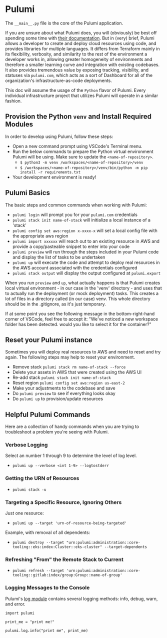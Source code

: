 # Pulumi

The `__main__.py` file is the core of the Pulumi application.

If you are unsure about what Pulumi does, you will (obviously) be best off spending some time with [their documentation](https://www.pulumi.com/docs/). But in (very) brief, Pulumi allows a developer to create and deploy cloud resources using code, and provides libraries for multiple languages. It differs from Terraform mainly in its flexibility, verbosity, and similarity to the rest of the environment a developer works in, allowing greater homogeneity of environments and therefore a smaller learning curve and integration with existing codebases. It also provides tremendous value by exposing tracking, visibility, and statuses via `pulumi.com`, which acts as a sort of Dashboard for all of the organization's infrastructure-as-code deployments.

This doc will assume the usage of the `Python` flavor of Pulumi. Every individual infrastructure project that utilizes Pulumi will operate in a similar fashion.

## Provision the Python `venv` and Install Required Modules

In order to develop using Pulumi, follow these steps:

- Open a new command prompt using VSCode's Terminal menu.
- Run the below commands to prepare the Python virtual environment Pulumi will be using. Make sure to update the `<name-of-repository>`.
  - `$ python3 -m venv /workspaces/<name-of-repository>/venv`
  - `$ /workspaces/<name-of-repository>/venv/bin/python -m pip install -r requirements.txt`
- Your development environment is ready!

## Pulumi Basics

The basic steps and common commands when working with Pulumi:

- `pulumi login` will prompt you for your `pulumi.com` credentials
- `pulumi stack init name-of-stack` will initialize a local instance of a 'stack'
- `pulumi config set aws:region x-xxxx-x` will set a local config file with the appropriate aws region
- `pulumi import xxxxxx` will reach out to an existing resource in AWS and provide a copy/pasteable snippet to enter into your code
- `pulumi preview` will run through the steps included in your Pulumi code and display the list of tasks to be undertaken
- `pulumi up` will execute the code and attempt to deploy real resources in the AWS account associated with the credentials configured
- `pulumi stack output` will display the output configured at `pulumi.export`

When you run `preview` and `up`, what actually happens is that Pulumi creates local virtual environment - in our case in the 'venv' directory - and uses that to actually run the deployment (or mock deployment) tasks. This creates a lot of files in a directory called (in our case) venv. This whole directory should be in the .gitignore, as it's just temporary.

If at some point you see the following message in the bottom-right-hand corner of VSCode, feel free to accept it:
"We've noticed a new workspace folder has been detected. would you like to select it for the container?"

## Reset your Pulumi instance

Sometimes you will deploy real resources to AWS and need to reset and try again. The following steps may help to reset your environment.

- Remove stack
  `pulumi stack rm name-of-stack --force`
- Delete your assets in AWS that were created using the AWS UI
- Re-add stack
  `pulumi stack init name-of-stack`
- Reset region
  `pulumi config set aws:region us-east-2`
- Make your adjustments to the codebase and save
- Do `pulumi preview` to see if everything looks okay
- Do `pulumi up` to provision/update resources

## Helpful Pulumi Commands

Here are a collection of handy commands when you are trying to troubleshoot a problem you're seeing with Pulumi.

### Verbose Logging

Select an number 1 through 9 to determine the level of log level.

- `pulumi up --verbose <int 1-9> --logtostderr`

### Getting the URN of Resources

- `pulumi stack -u`

### Targeting a Specific Resource, Ignoring Others

Just one resource:

- `pulumi up --target 'urn-of-resource-being-targeted'`

Example, with removal of all dependents:

- `pulumi destroy --target "urn:pulumi:administration::core-tooling::eks:index:Cluster::eks-cluster" --target-dependents`

### Refreshing "From" the Remote Stack to Current

- `pulumi refresh --target 'urn:pulumi:administration::core-tooling::gitlab:index/group:Group::name-of-group'`

### Logging Messages to the Console

Pulumi's [log module](https://www.pulumi.com/docs/intro/concepts/logging/) contains several logging methods: info, debug, warn, and error.

```
import pulumi

print_me = "print me!"

pulumi.log.info("print me", print_me)
```
